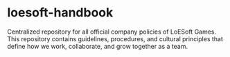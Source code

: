 # loesoft-handbook
Centralized repository for all official company policies of LoESoft Games. This repository contains guidelines, procedures, and cultural principles that define how we work, collaborate, and grow together as a team.
